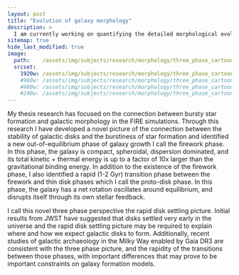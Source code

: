 ```yaml
---
layout: post
title: "Evolution of galaxy morphology"
description: >
  I am currently working on quantifying the detailed morphological evolution of FIRE galaxies over time.
sitemap: true
hide_last_modified: true
image:
  path:    /assets/img/subjects/research/morphology/three_phase_cartoon.png
  srcset:
    1920w: /assets/img/subjects/research/morphology/three_phase_cartoon.png
    #960w: /assets/img/subjects/research/morphology/three_phase_cartoon_50.png
    #480w: /assets/img/subjects/research/morphology/three_phase_cartoon_25.png
    #240w: /assets/img/subjects/research/morphology/three_phase_cartoon_125.png
---
```


My thesis research has focused on the connection between bursty star formation and galactic morphology in the FIRE simulations.
Through this research I have developed a novel picture of the connection between the stability of galactic disks and the burstiness of star formation and identified a new out-of-equilibrium phase of galaxy growth I call the firework phase.
In this phase, the galaxy is compact, spheroidal, dispersion dominated, and its total kinetic + thermal energy is up to a factor of 10x larger than the gravitational binding energy. In addition to the existence of the firework phase, I also identified a rapid (1-2 Gyr) transition phase between the firework and thin disk phases which I call the proto-disk phase. In this phase, the galaxy has a net rotation oscillates around equilibrium, and disrupts itself through its own stellar feedback.

I call this novel three phase perspective the rapid disk settling picture.
Initial results from JWST have suggested that disks settled very early in the universe and the rapid disk settling picture may be required to explain where and how we expect galactic disks to form.
Additionally, recent studies of galactic archaeology in the Milky Way enabled by Gaia DR3 are consistent with the three phase picture, and the rapidity of the transitions between those phases, with important differences that may prove to be important constraints on galaxy formation models.